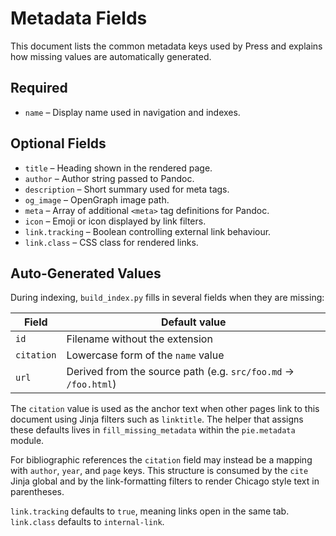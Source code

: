 # Metadata Fields

This document lists the common metadata keys used by Press and explains how missing values are automatically generated.

## Required

- `name` – Display name used in navigation and indexes.

## Optional Fields

- `title` – Heading shown in the rendered page.
- `author` – Author string passed to Pandoc.
- `description` – Short summary used for meta tags.
- `og_image` – OpenGraph image path.
- `meta` – Array of additional `<meta>` tag definitions for Pandoc.
- `icon` – Emoji or icon displayed by link filters.
- `link.tracking` – Boolean controlling external link behaviour.
- `link.class` – CSS class for rendered links.

## Auto‑Generated Values

During indexing, `build_index.py` fills in several fields when they are missing:

| Field      | Default value                                  |
| ---------- | ---------------------------------------------- |
| `id`       | Filename without the extension                 |
| `citation` | Lowercase form of the `name` value             |
| `url`      | Derived from the source path (e.g. `src/foo.md` → `/foo.html`) |

The `citation` value is used as the anchor text when other pages link to this document using Jinja filters such as `linktitle`.
The helper that assigns these defaults lives in `fill_missing_metadata` within the `pie.metadata` module.

For bibliographic references the `citation` field may instead be a mapping with
`author`, `year`, and `page` keys.  This structure is consumed by the `cite`
Jinja global and by the link-formatting filters to render Chicago style text in
parentheses.

`link.tracking` defaults to `true`, meaning links open in the same tab. `link.class` defaults to `internal-link`.

